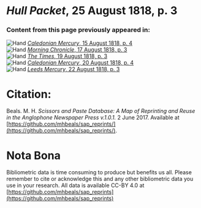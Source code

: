 # *Hull Packet*, 25 August 1818, p. 3  
  
### Content from this page previously appeared in:  
![Hand](http://scissorsandpaste.net/wp-content/uploads/2017/06/smallhandpointer.png) [*Caledonian Mercury*, 15 August 1818, p. 4](https://mhbeals.github.io/sap_html/Caledonian-Mercury/Caledonian-Mercury-15-August-1818-p-4)  
![Hand](http://scissorsandpaste.net/wp-content/uploads/2017/06/smallhandpointer.png) [*Morning Chronicle*, 17 August 1818, p. 3](https://mhbeals.github.io/sap_html/Morning-Chronicle/Morning-Chronicle-17-August-1818-p-3)  
![Hand](http://scissorsandpaste.net/wp-content/uploads/2017/06/smallhandpointer.png) [*The Times*, 19 August 1818, p. 3](https://mhbeals.github.io/sap_html/The-Times/The-Times-19-August-1818-p-3)  
![Hand](http://scissorsandpaste.net/wp-content/uploads/2017/06/smallhandpointer.png) [*Caledonian Mercury*, 20 August 1818, p. 4](https://mhbeals.github.io/sap_html/Caledonian-Mercury/Caledonian-Mercury-20-August-1818-p-4)  
![Hand](http://scissorsandpaste.net/wp-content/uploads/2017/06/smallhandpointer.png) [*Leeds Mercury*, 22 August 1818, p. 3](https://mhbeals.github.io/sap_html/Leeds-Mercury/Leeds-Mercury-22-August-1818-p-3)  


# Citation: 

Beals. M. H. *Scissors and Paste Database: A Map of Reprinting and Reuse in the Anglophone Newspaper Press v.1.0.1.* 2 June 2017. Available at [https://github.com/mhbeals/sap_reprints/](https://github.com/mhbeals/sap_reprints/). 

# Nota Bona

Bibliometric data is time consuming to produce but benefits us all. Please remember to cite or acknowledge this and any other bibliometric data you use in your research. All data is available CC-BY 4.0 at [https://github.com/mhbeals/sap_reprints](https://github.com/mhbeals/sap_reprints)